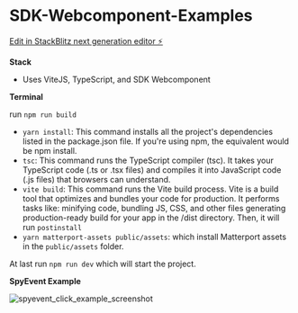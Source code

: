 # SDK-Webcomponent-Examples

[Edit in StackBlitz next generation editor ⚡️](https://stackblitz.com/~/github.com/hyk-matterport/web-component-examples)

**Stack**
- Uses ViteJS, TypeScript, and SDK Webcomponent

**Terminal**

run `npm run build`
- `yarn install`: This command installs all the project's dependencies listed in the package.json file. If you're using npm, the equivalent would be npm install. 
- `tsc`: This command runs the TypeScript compiler (tsc). It takes your TypeScript code (.ts or .tsx files) and compiles it into JavaScript code (.js files) that browsers can understand.
- `vite build`: This command runs the Vite build process. Vite is a build tool that optimizes and bundles your code for production. It performs tasks like: minifying code, bundling JS, CSS, and other files generating production-ready build for your app in the /dist directory.
Then, it will run `postinstall`
- `yarn matterport-assets public/assets`: which install Matterport assets in the `public/assets` folder.

At last run `npm run dev` which will start the project.


**SpyEvent Example**

![spyevent_click_example_screenshot](https://github.com/user-attachments/assets/9ff6cea4-358f-4da3-a540-2e1f3663503c)

